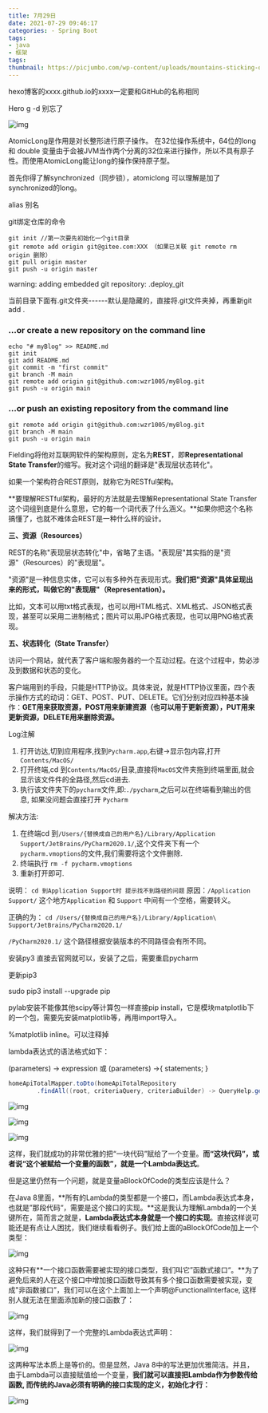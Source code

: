 ```yaml
---
title: 7月29日
date: 2021-07-29 09:46:17
categories: - Spring Boot
tags:
- java
- 框架
tags:
thumbnail: https://picjumbo.com/wp-content/uploads/mountains-sticking-out-of-inverse-in-a-beautiful-sunrise-light-2210x1243.jpg
---
```


hexo博客的xxxx.github.io的xxxx一定要和GitHub的名称相同

Hero g -d 别忘了

![img](https://gimg2.baidu.com/image_search/src=http%3A%2F%2Fimage.biaobaiju.com%2Fuploads%2F20181007%2F18%2F1538909694-MvtUgmBJzc.jpg&refer=http%3A%2F%2Fimage.biaobaiju.com&app=2002&size=f9999,10000&q=a80&n=0&g=0n&fmt=jpeg?sec=1630144395&t=0eaa79ed341dcf9aed41582917edb3fe)

AtomicLong是作用是对长整形进行原子操作。
在32位操作系统中，64位的long 和 double 变量由于会被JVM当作两个分离的32位来进行操作，所以不具有原子性。而使用AtomicLong能让long的操作保持原子型。

首先你得了解synchronized（同步锁），atomiclong 可以理解是加了synchronized的long。

alias 别名

git绑定仓库的命令



```shell
git init //第一次要先初始化一个git目录
git remote add origin git@gitee.com:XXX （如果已关联 git remote rm origin 删除）
git pull origin master
git push -u origin master
```



warning: adding embedded git repository: .deploy_git

当前目录下面有.git文件夹------默认是隐藏的，直接将.git文件夹掉，再重新git add .



### …or create a new repository on the command line



```
echo "# myBlog" >> README.md
git init
git add README.md
git commit -m "first commit"
git branch -M main
git remote add origin git@github.com:wzr1005/myBlog.git
git push -u origin main
```

### …or push an existing repository from the command line



```
git remote add origin git@github.com:wzr1005/myBlog.git
git branch -M main
git push -u origin main
```



Fielding将他对互联网软件的架构原则，定名为**REST**，即**Representational State Transfer**的缩写。我对这个词组的翻译是"表现层状态转化"。

如果一个架构符合REST原则，就称它为RESTful架构。

**要理解RESTful架构，最好的方法就是去理解Representational State Transfer这个词组到底是什么意思，它的每一个词代表了什么涵义。**如果你把这个名称搞懂了，也就不难体会REST是一种什么样的设计。

**三、资源（Resources）**

REST的名称"表现层状态转化"中，省略了主语。"表现层"其实指的是"资源"（Resources）的"表现层"。

"资源"是一种信息实体，它可以有多种外在表现形式。**我们把"资源"具体呈现出来的形式，叫做它的"表现层"（Representation）。**

比如，文本可以用txt格式表现，也可以用HTML格式、XML格式、JSON格式表现，甚至可以采用二进制格式；图片可以用JPG格式表现，也可以用PNG格式表现。

**五、状态转化（State Transfer）**

访问一个网站，就代表了客户端和服务器的一个互动过程。在这个过程中，势必涉及到数据和状态的变化。

客户端用到的手段，只能是HTTP协议。具体来说，就是HTTP协议里面，四个表示操作方式的动词：GET、POST、PUT、DELETE。它们分别对应四种基本操作：**GET用来获取资源，POST用来新建资源（也可以用于更新资源），PUT用来更新资源，DELETE用来删除资源。**



Log注解



1. 打开访达,切到应用程序,找到`Pycharm.app`,右键->显示包内容,打开`Contents/MacOS/`
2. 打开终端,cd 到`Contents/MacOS/`目录,直接将`MacOS`文件夹拖到终端里面,就会显示该文件件的全路径,然后cd进去.
3. 执行该文件夹下的`pycharm`文件,即:`./pycharm`,之后可以在终端看到输出的信息, 如果没问题会直接打开 `Pycharm`

解决方法:

1. 在终端cd 到`/Users/{替换成自己的用户名}/Library/Application Support/JetBrains/PyCharm2020.1/`,这个文件夹下有一个`pycharm.vmoptions`的文件,我们需要将这个文件删除.
2. 终端执行 `rm -f pycharm.vmoptions`
3. 重新打开即可.

说明：
 `cd 到Application Support时 提示找不到路径的问题`
 原因：`/Application Support/` 这个地方`Application` 和 `Support` 中间有一个空格，需要转义。

正确的为：
 `cd /Users/{替换成自己的用户名}/Library/Application\ Support/JetBrains/PyCharm2020.1/`

`/PyCharm2020.1/` 这个路径根据安装版本的不同路径会有所不同。



安装py3 直接去官网就可以，安装了之后，需要重启pycharm

更新pip3

sudo pip3 install --upgrade pip

pylab安装不能像其他scipy等计算包一样直接pip install，它是模块matplotlib下的一个包，需要先安装matplotlib等，再用import导入。

%matplotlib inline。可以注释掉

lambda表达式的语法格式如下：

(parameters) -> expression 或 (parameters) ->{ statements; }

```Java
homeApiTotalMapper.toDto(homeApiTotalRepository
        .findAll((root, criteriaQuery, criteriaBuilder) -> QueryHelp.getPredicate(root, criteria, criteriaBuilder)));
```



![img](https://imgconvert.csdnimg.cn/aHR0cHM6Ly9waWMyLnpoaW1nLmNvbS84MC92Mi0xY2M4N2U4MmZiYTA4NzJjMmNhZTNmZWUwOGU4ZmU0MV9oZC5qcGc)

![img](https://imgconvert.csdnimg.cn/aHR0cHM6Ly9waWMzLnpoaW1nLmNvbS84MC92Mi0xNDVhNTU2ZDg2ODA2YzMxNjMzOTFhMTM0MjhlM2YwM19oZC5qcGc)





![img](https://imgconvert.csdnimg.cn/aHR0cHM6Ly9waWMzLnpoaW1nLmNvbS84MC92Mi1hNzEyNzUzYjQyOTcyZTA5NGE1NDhhZTAyZmE4Mjk4N19oZC5qcGc)

这样，我们就成功的非常优雅的把“一块代码”赋给了一个变量。**而“这块代码”，或者说“这个被赋给一个变量的函数”，就是一个Lambda表达式**。

但是这里仍然有一个问题，就是变量aBlockOfCode的类型应该是什么？

在Java 8里面，**所有的Lambda的类型都是一个接口，而Lambda表达式本身，也就是”那段代码“，需要是这个接口的实现。**这是我认为理解Lambda的一个关键所在，简而言之就是，**Lambda表达式本身就是一个接口的实现**。直接这样说可能还是有点让人困扰，我们继续看看例子。我们给上面的aBlockOfCode加上一个类型：

![img](https://imgconvert.csdnimg.cn/aHR0cHM6Ly9waWM0LnpoaW1nLmNvbS84MC92Mi01NWRlNjYwNjBiNGNiNzAxOTNkZGM3ZmVhMjAxYjI1N19oZC5qcGc)

这种只有**一个接口函数需要被实现的接口类型，我们叫它”函数式接口“。**为了避免后来的人在这个接口中增加接口函数导致其有多个接口函数需要被实现，变成"非函数接口”，我们可以在这个上面加上一个声明@FunctionalInterface, 这样别人就无法在里面添加新的接口函数了：

![img](https://imgconvert.csdnimg.cn/aHR0cHM6Ly9waWM0LnpoaW1nLmNvbS84MC92Mi0yYzU3ZTc0MTFkZTIyN2QxZWIwOWMzMjdkMDFmYjc2Nl9oZC5qcGc)

这样，我们就得到了一个完整的Lambda表达式声明：

![img](https://imgconvert.csdnimg.cn/aHR0cHM6Ly9waWM0LnpoaW1nLmNvbS84MC92Mi0wMmVlZGM1MjhmY2VlMTE1ZjVlZDBiN2IwNDU4NDZkN19oZC5qcGc)



这两种写法本质上是等价的。但是显然，Java 8中的写法更加优雅简洁。并且，由于Lambda可以直接赋值给一个变量，**我们就可以直接把Lambda作为参数传给函数, 而传统的Java必须有明确的接口实现的定义，初始化才行：**

![img](https://imgconvert.csdnimg.cn/aHR0cHM6Ly9waWMzLnpoaW1nLmNvbS84MC92Mi0yODYwNmY0MzI4MzA4YmFmN2Y3MGEzNmJkNjg5ZTVlYV9oZC5qcGc)

